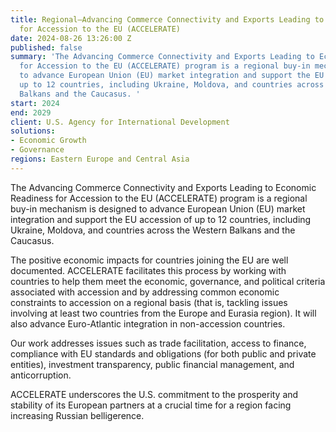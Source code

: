 ```yaml
---
title: Regional—Advancing Commerce Connectivity and Exports Leading to Economic Readiness
  for Accession to the EU (ACCELERATE)
date: 2024-08-26 13:26:00 Z
published: false
summary: 'The Advancing Commerce Connectivity and Exports Leading to Economic Readiness
  for Accession to the EU (ACCELERATE) program is a regional buy-in mechanism is designed
  to advance European Union (EU) market integration and support the EU accession of
  up to 12 countries, including Ukraine, Moldova, and countries across the Western
  Balkans and the Caucasus. '
start: 2024
end: 2029
client: U.S. Agency for International Development
solutions:
- Economic Growth
- Governance
regions: Eastern Europe and Central Asia
---
```


The Advancing Commerce Connectivity and Exports Leading to Economic Readiness for Accession to the EU (ACCELERATE) program is a regional buy-in mechanism is designed to advance European Union (EU) market integration and support the EU accession of up to 12 countries, including Ukraine, Moldova, and countries across the Western Balkans and the Caucasus. 
 
The positive economic impacts for countries joining the EU are well documented. ACCELERATE facilitates this process by working with countries to help them meet the economic, governance, and political criteria associated with accession and by addressing common economic constraints to accession on a regional basis (that is, tackling issues involving at least two countries from the Europe and Eurasia region). It will also advance Euro-Atlantic integration in non-accession countries. 
 
Our work addresses issues such as trade facilitation, access to finance, compliance with EU standards and obligations (for both public and private entities), investment transparency, public financial management, and anticorruption.
  
ACCELERATE underscores the U.S. commitment to the prosperity and stability of its European partners at a crucial time for a region facing increasing Russian belligerence. 